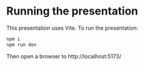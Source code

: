 # Running the presentation

This presentation uses Vite. To run the presentation:

```bash
npm i
npm run dev
```

Then open a browser to http://localhost:5173/
